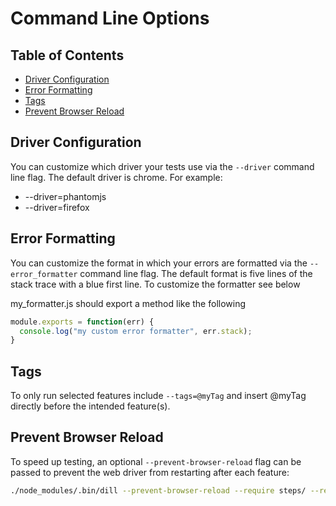 Command Line Options
====================

## Table of Contents
* [Driver Configuration](#driver-configuration)
* [Error Formatting](#error-formatting)
* [Tags](#tags)
* [Prevent Browser Reload](#prevent-browser-reload)

## Driver Configuration
You can customize which driver your tests use via the `--driver` command line flag. The default driver is chrome.
For example:
* --driver=phantomjs
* --driver=firefox

## Error Formatting
You can customize the format in which your errors are formatted via the `--error_formatter` command line flag. The default format is five lines of the stack trace with a blue first line. To customize the formatter see below

my_formatter.js should export a method like the following

```js
module.exports = function(err) {
  console.log("my custom error formatter", err.stack);
}
```

## Tags
To only run selected features include `--tags=@myTag` and insert @myTag directly before the intended feature(s).

## Prevent Browser Reload
To speed up testing, an optional `--prevent-browser-reload` flag can be passed to prevent the web driver from restarting after each feature:
  ```bash
  ./node_modules/.bin/dill --prevent-browser-reload --require steps/ --require widgets/
  ```
